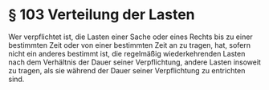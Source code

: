 # § 103 Verteilung der Lasten
Wer verpflichtet ist, die Lasten einer Sache oder eines Rechts bis zu einer bestimmten Zeit oder von einer bestimmten Zeit an zu tragen, hat, sofern nicht ein anderes bestimmt ist, die regelmäßig wiederkehrenden Lasten nach dem Verhältnis der Dauer seiner Verpflichtung, andere Lasten insoweit zu tragen, als sie während der Dauer seiner Verpflichtung zu entrichten sind.